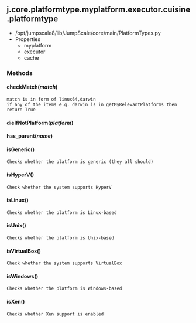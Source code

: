 <!-- toc -->
## j.core.platformtype.myplatform.executor.cuisine.platformtype

- /opt/jumpscale8/lib/JumpScale/core/main/PlatformTypes.py
- Properties
    - myplatform
    - executor
    - cache

### Methods

#### checkMatch(*match*) 

```
match is in form of linux64,darwin
if any of the items e.g. darwin is in getMyRelevantPlatforms then return True

```

#### dieIfNotPlatform(*platform*) 

#### has_parent(*name*) 

#### isGeneric() 

```
Checks whether the platform is generic (they all should)

```

#### isHyperV() 

```
Check whether the system supports HyperV

```

#### isLinux() 

```
Checks whether the platform is Linux-based

```

#### isUnix() 

```
Checks whether the platform is Unix-based

```

#### isVirtualBox() 

```
Check whether the system supports VirtualBox

```

#### isWindows() 

```
Checks whether the platform is Windows-based

```

#### isXen() 

```
Checks whether Xen support is enabled

```

